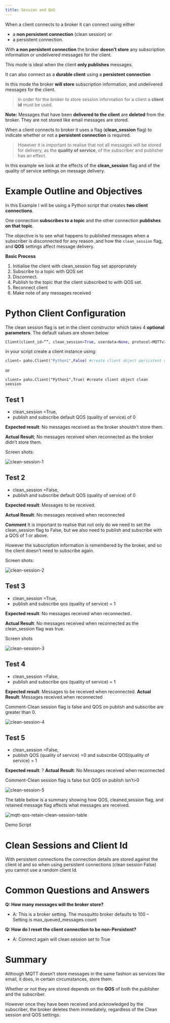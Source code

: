 ```yaml
---
title: Session and QoS
---
```


When a client connects to a broker it can connect using either

- a **non persistent connection** (clean session) or
- a persistent connection.

With **a non persistent connection** the broker **doesn’t store** any subscription information or undelivered messages for the client.

This mode is ideal when the client **only publishes** messages.

It can also connect as a **durable client** using a **persistent connection**

In this mode the broker **will store** subscription information, and undelivered messages for the client.

> In order for the broker to store session information for a client a **client id** must be used.

**Note:** Messages that have been **delivered to the client** are **deleted** from the broker. They are not stored like email messages are stored.

When a client connects to broker it uses a flag (**clean_session** flag) to indicate whether or not a **persistent connection** is required.

> However it is important to realise that not all messages will be stored for delivery, as the **quality of service**, of the subscriber and publisher has an effect.

In this example we look at the effects of the **clean_session** flag and of the quality of service settings on message delivery.

# Example Outline and Objectives

In this Example I will be using a Python script that creates **two client connections**.

One connection **subscribes to a topic** and the other connection **publishes on that topic**.

The objective is to see what happens to published messages when a subscriber is disconnected for any reason ,and how the `clean_session` flag, and **QOS** settings affect message delivery.

**Basic Process**

1. Initialise the client with clean_session flag set appropriately
2. Subscribe to a topic with QOS set
3. Disconnect.
4. Publish to the topic that the client subscribed to with QOS set.
5. Reconnect client
6. Make note of any messages received

# Python Client Configuration

The clean session flag is set in the client constructor which takes 4 **optional parameters**. The default values are shown below:

```py
Client(client_id=””, clean_session=True, userdata=None, protocol=MQTTv311, transport=”tcp”)
```

in your script create a client instance using:

```py
client= paho.Client("Python1",False) #create client object persistent connection
```

or
```
client= paho.Client("Python1",True) #create client object clean seesion
```

## Test 1

- clean_session =True,
- publish and subscribe default QOS  (quality of service) of 0

**Expected result**: No messages received as the broker shouldn’t store them.

**Actual Result**; No messages received when reconnected as the broker didn’t store them.

Screen shots:


![clean-session-1](../../../images/clean-session-1.jpg)

## Test 2

- clean_session =False,
- publish and subscribe default QOS (quality of service) of 0

**Expected result**: Messages to be received.

**Actual Result**: No messages received when reconnected

**Comment** It is important to realise that not only do we need to set the clean_session flag to False, but we also need to publish and subscribe with a QOS of 1 or above.

However the subscription information is remembered by the broker, and so the client doesn’t need to subscribe again.

Screen shots:

![clean-session-2](../../../images/clean-session-2.jpg)

## Test 3

- clean_session =True,
- publish and subscribe qos (quality of service) = 1

**Expected result**: No messages received when reconnected..

**Actual Result**: No messages received when reconnected as the clean_session flag was true.

Screen shots

![clean-session-3](../../../images/clean-session-3.jpg)

## Test 4

- clean_session =False,
- publish and subscribe qos (quality of service) = 1

**Expected result**: Messages to be received when reconnected.
**Actual Result**: Messages received.when reconnected

Comment-Clean session flag is false and QOS on publish and subscribe are greater than 0.

![clean-session-4](../../../images/clean-session-4.jpg)

## Test 5

- clean_session =False,
- publish QOS (quality of service) =0 and subscribe QOS(quality of service) = 1

**Expected result**: ?
**Actual Result**: No Messages received when reconnected

Comment-Clean session flag is false but QOS on publish isn’t>0

![clean-session-5](../../../images/clean-session-5.jpg)

The table below is a summary showing how QOS, cleaned,session flag, and retained message flag affects what messages are received.

![mqtt-qos-retain-clean-session-table](../../../images/MQTT-qos-retain-clean-session-table.jpg)


Demo Script


# Clean Sessions and Client Id
With persistent connections the connection details are stored against the client id and so when using persistent connections (clean session False) you cannot use a random client Id.

# Common Questions and Answers
**Q: How many messages will the broker store?**
- A: This is a broker setting. The mosquitto broker defaults to 100 – Setting is max_queued_messages count

**Q: How do I reset the client connection to be non-Persistent?**
- A: Connect again will clean session set to True

# Summary

Although MQTT doesn’t store messages in the same fashion as services like email, it does, in certain circumstances, store them.

Whether or not they are stored depends on the **QOS** of both the publisher and the subscriber.

However once they have been received and acknowledged by the subscriber, the broker deletes them immediately, regardless of the Clean session and QOS settings.